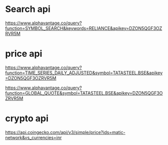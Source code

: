 
# Search api
https://www.alphavantage.co/query?function=SYMBOL_SEARCH&keywords=RELIANCE&apikey=DZON5QGF3OZRVR5M

# price api 
https://www.alphavantage.co/query?function=TIME_SERIES_DAILY_ADJUSTED&symbol=TATASTEEL.BSE&apikey=DZON5QGF3OZRVR5M

https://www.alphavantage.co/query?function=GLOBAL_QUOTE&symbol=TATASTEEL.BSE&apikey=DZON5QGF3OZRVR5M

# crypto api
https://api.coingecko.com/api/v3/simple/price?ids=matic-network&vs_currencies=inr